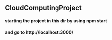 ## CloudComputingProject
#### starting the project in this dir by using npm start
#### and go to http://localhost:3000/
